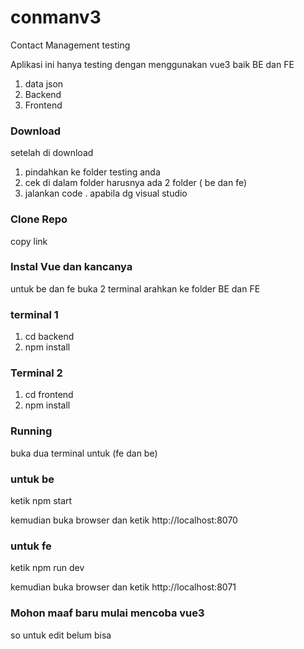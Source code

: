 # conmanv3
Contact Management testing

Aplikasi ini hanya testing dengan menggunakan vue3 baik BE dan FE
1. data json
2. Backend
3. Frontend


### Download
setelah di download 
1. pindahkan ke folder testing anda
2. cek di dalam folder harusnya ada 2 folder ( be dan fe)
3. jalankan code . apabila dg visual studio

### Clone Repo
 copy link
### Instal Vue dan kancanya
 untuk be dan fe 
 buka 2 terminal arahkan ke folder BE dan FE
 
### terminal 1
   1. cd backend
   2. npm install
### Terminal 2
   1. cd frontend
   2. npm install

### Running 
 buka dua terminal untuk (fe dan be)
 
 ### untuk be 
 ketik npm start
 
 kemudian buka browser dan ketik http://localhost:8070
 
 ### untuk fe 
 ketik npm run dev
 
 kemudian buka browser dan ketik http://localhost:8071
 
 ### Mohon maaf baru mulai mencoba vue3
 so untuk edit belum bisa 
